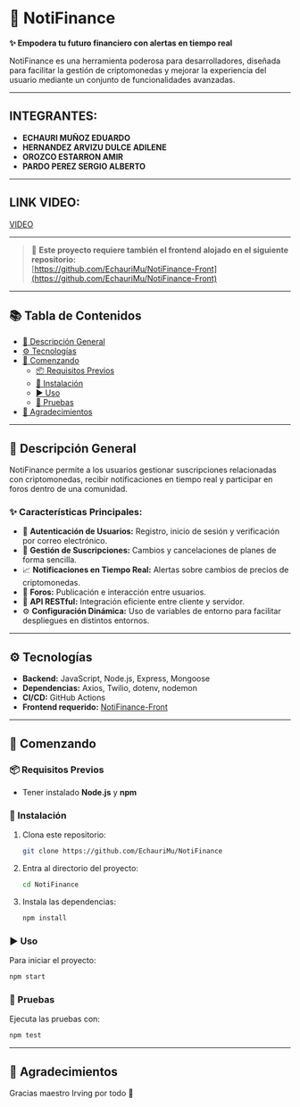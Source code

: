 # 🚀 NotiFinance

**✨ Empodera tu futuro financiero con alertas en tiempo real**

NotiFinance es una herramienta poderosa para desarrolladores, diseñada para facilitar la gestión de criptomonedas y mejorar la experiencia del usuario mediante un conjunto de funcionalidades avanzadas.

---

## INTEGRANTES:

- **ECHAURI MUÑOZ EDUARDO**
- **HERNANDEZ ARVIZU DULCE ADILENE**
- **OROZCO ESTARRON AMIR**
- **PARDO PEREZ SERGIO ALBERTO**

---

## LINK VIDEO:

[VIDEO](https://youtu.be/NtXLnGjBiJU)

---


> 🔗 **Este proyecto requiere también el frontend alojado en el siguiente repositorio:**  
> [https://github.com/EchauriMu/NotiFinance-Front](https://github.com/EchauriMu/NotiFinance-Front)

---

## 📚 Tabla de Contenidos

- [📝 Descripción General](#descripción-general)
- [⚙️ Tecnologías](#tecnologías)
- [🚀 Comenzando](#comenzando)
  - [📦 Requisitos Previos](#requisitos-previos)
  - [🔧 Instalación](#instalación)
  - [▶️ Uso](#uso)
  - [🧪 Pruebas](#pruebas)
- [🙏 Agradecimientos](#agradecimientos)

---

## 📝 Descripción General

NotiFinance permite a los usuarios gestionar suscripciones relacionadas con criptomonedas, recibir notificaciones en tiempo real y participar en foros dentro de una comunidad.  

### ✨ Características Principales:

- 🔐 **Autenticación de Usuarios:** Registro, inicio de sesión y verificación por correo electrónico.
- 📅 **Gestión de Suscripciones:** Cambios y cancelaciones de planes de forma sencilla.
- 📈 **Notificaciones en Tiempo Real:** Alertas sobre cambios de precios de criptomonedas.
- 💬 **Foros:** Publicación e interacción entre usuarios.
- 🔗 **API RESTful:** Integración eficiente entre cliente y servidor.
- ⚙ **Configuración Dinámica:** Uso de variables de entorno para facilitar despliegues en distintos entornos.

---

## ⚙️ Tecnologías

- **Backend:** JavaScript, Node.js, Express, Mongoose
- **Dependencias:** Axios, Twilio, dotenv, nodemon
- **CI/CD:** GitHub Actions
- **Frontend requerido:** [NotiFinance-Front](https://github.com/EchauriMu/NotiFinance-Front)

---

## 🚀 Comenzando

### 📦 Requisitos Previos

- Tener instalado **Node.js** y **npm**

### 🔧 Instalación

1. Clona este repositorio:
   ```bash
   git clone https://github.com/EchauriMu/NotiFinance
   ```

2. Entra al directorio del proyecto:
   ```bash
   cd NotiFinance
   ```

3. Instala las dependencias:
   ```bash
   npm install
   ```

### ▶️ Uso

Para iniciar el proyecto:
```bash
npm start
```

### 🧪 Pruebas

Ejecuta las pruebas con:
```bash
npm test
```

---

## 🙏 Agradecimientos

Gracias maestro Irving por todo 🤝
